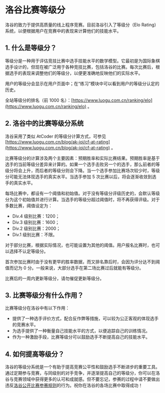 # 洛谷比赛等级分

洛谷的致力于提供高质量的线上程序竞赛。目前洛谷引入了等级分（Elo Rating）系统，以便根据用户在竞赛中的表现来计算他们的技能水平。

## 1. 什么是等级分？

等级分是一种用于评估竞技比赛中选手技能水平的数学模型。它最初是为国际象棋选手设计的，但现在被广泛用于各种竞技比赛，包括洛谷的比赛。每次比赛后，根据选手的表现来调整他们的等级分，以便更准确地反映他们的实际水平。

用户的等级分会显示在用户页面中；在“练习”模块中可以看到用户的等级分认定的历史。

全站等级分的排名（前 $1000$ 名）：[https://www.luogu.com.cn/ranking/elo](https://www.luogu.com.cn/ranking/elo) 。

## 2. 洛谷中的比赛等级分系统

洛谷采用了类似 AtCoder 的等级分计算方式，可参见 [https://www.luogu.com.cn/blog/ak-ioi/cf-at-rating](https://www.luogu.com.cn/blog/ak-ioi/cf-at-rating) 。

比赛等级分的计算涉及两个主要因素：预期胜率和实际比赛结果。预期胜率是基于选手的当前等级分差异来计算的。如果一个选手击败另一个的选手，那么前者的等级分将会上升，而后者的等级分则会下降。当一个选手参加比赛场次较少时，等级分可能无法体现选手的真实水平。当选手参加 $5$ 次比赛以后，将会逐渐收敛到选手的真实水平。

每场比赛中，都设有一个阈值和初始值。对于没有等级分评级历史的，会默认等级分为这个初始值并进行计算。当选手的等级分超过阈值时，将不再获得评级。对于多数比赛，阈值设定为：

- Div.4 级别比赛：$1200$；
- Div.3 级别比赛：$1600$；
- Div.2 级别比赛：$2000$；
- Div.1 级别比赛：不限。

对于部分比赛，根据实际情况，也可能设置为其他的阈值。用户报名比赛时，也可以选择不认定等级分。

首次参加比赛时由于没有更早的胜率数据，而又排名靠后时，会因为评分达不到阈值而记为 $0$ 分。一般来说，大部分选手在第二场比赛过后就能有等级分。

比赛后的一周内更新等级分，请勿催促更新等级分。

## 3. 比赛等级分有什么作用？

比赛等级分在洛谷中有以下作用：

- 提供了一种选手评价方式，配合反作弊等措施，可以较为公正客观的体现选手的竞赛水平。
- 为选手提供了一种衡量自己技能水平的方式，以便追踪自己的训练情况。
- 作为一种激励手段，比赛等级分可以鼓励选手不断提高自己的技能水平。

## 4. 如何提高等级分？

洛谷的等级分系统是一个有助于提高竞赛公平性和鼓励选手不断进步的重要工具。通过定期参与竞赛，与同级别的对手竞争，并逐渐提高自己的等级分，你可以在洛谷与竞赛领域中获得更多的认可和成就感。但不要忘记，参赛的过程中请不要做出违反[洛谷公开比赛参赛规则](../../../rules/community/contest-participation.md)的行为。祝你在洛谷的各场比赛中取得成功！
